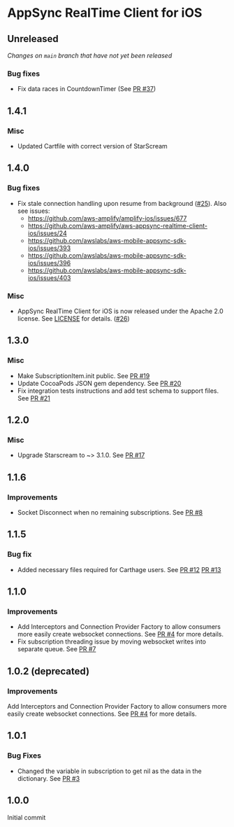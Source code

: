 # AppSync RealTime Client for iOS

## Unreleased
*Changes on `main` branch that have not yet been released*

### Bug fixes

- Fix data races in CountdownTimer (See [PR #37](https://github.com/aws-amplify/aws-appsync-realtime-client-ios/pull/37))

## 1.4.1

### Misc

- Updated Cartfile with correct version of StarScream

## 1.4.0

### Bug fixes

- Fix stale connection handling upon resume from background ([#25](https://github.com/aws-amplify/aws-appsync-realtime-client-ios/pull/25)). Also see issues:
  - https://github.com/aws-amplify/amplify-ios/issues/677
  - https://github.com/aws-amplify/aws-appsync-realtime-client-ios/issues/24
  - https://github.com/awslabs/aws-mobile-appsync-sdk-ios/issues/393
  - https://github.com/awslabs/aws-mobile-appsync-sdk-ios/issues/396
  - https://github.com/awslabs/aws-mobile-appsync-sdk-ios/issues/403

### Misc

- AppSync RealTime Client for iOS is now released under the Apache 2.0 license. See [LICENSE](./LICENSE) for details. ([#26](https://github.com/aws-amplify/aws-appsync-realtime-client-ios/issues/26))

## 1.3.0

### Misc

- Make SubscriptionItem.init public. See [PR #19](https://github.com/aws-amplify/aws-appsync-realtime-client-ios/pull/19)
- Update CocoaPods JSON gem dependency. See [PR #20](https://github.com/aws-amplify/aws-appsync-realtime-client-ios/pull/20)
- Fix integration tests instructions and add test schema to support files. See [PR #21](https://github.com/aws-amplify/aws-appsync-realtime-client-ios/pull/21)

## 1.2.0

### Misc

- Upgrade Starscream to ~> 3.1.0. See [PR #17](https://github.com/aws-amplify/aws-appsync-realtime-client-ios/pull/17)

## 1.1.6

### Improvements

- Socket Disconnect when no remaining subscriptions. See [PR #8](https://github.com/aws-amplify/aws-appsync-realtime-client-ios/pull/8)

## 1.1.5

### Bug fix

- Added necessary files required for Carthage users. See [PR #12](https://github.com/aws-amplify/aws-appsync-realtime-client-ios/pull/12) [PR #13](https://github.com/aws-amplify/aws-appsync-realtime-client-ios/pull/13) 

## 1.1.0

### Improvements

- Add Interceptors and Connection Provider Factory to allow consumers more easily create websocket connections. See [PR #4](https://github.com/aws-amplify/aws-appsync-realtime-client-ios/pull/4) for more details.
- Fix subscription threading issue by moving websocket writes into separate queue. See [PR #7](https://github.com/aws-amplify/aws-appsync-realtime-client-ios/pull/7)

## 1.0.2 (deprecated)

### Improvements

Add Interceptors and Connection Provider Factory to allow consumers more easily create websocket connections. See [PR #4](https://github.com/aws-amplify/aws-appsync-realtime-client-ios/pull/4) for more details.

## 1.0.1

### Bug Fixes
- Changed the variable in subscription to get nil as the data in the dictionary. See [PR #3](https://github.com/aws-amplify/aws-appsync-realtime-client-ios/pull/3)

## 1.0.0
Initial commit
